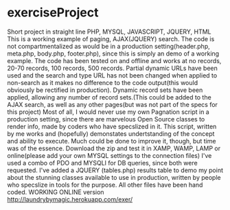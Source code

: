 # exerciseProject
Short project in straight line PHP, MYSQL, JAVASCRIPT, JQUERY, HTML
This is a working example of paging, AJAX(JQUERY) search. The code is not compartmentalized as would be in a production setting(header.php, meta.php, body.php, footer.php), since this is simply an demo of a working example. The code has been tested on and offline and works at  no records, 20-70 records, 100 records, 500 records. Partial dynamic URLs have been used and the search and type URL has not been changed when applied to non-search as it makes no difference to the code output(this would obviously be rectified in production).
Dynamic record sets have been applied, allowing any number of record sets.(This could be added to the AJAX search, as well as any other pages(but was not part of the specs for this project)
Most of all, I would never use my own Pagnation script in a production setting, since there are marvelous Open Source classes to render info, made by coders who have specslized in it. This script, written by me works and (hopefully) demonstates undertstanding of the concept and ability to execute. Much could be done to improve it, though, but time was of the essence.
Download the zip and test it in XAMP, WAMP, LAMP or online(please add your own MYSQL settings to the connection files) I've used a combo of PDO and MYSQLI for DB queries, since both were requested.
I've added a JQUERY (tables.php) results table to demo my point about the stunning classes available to use in production, written by people who specslize in tools for the purpose. All other files have been hand coded.
WORKING ONLINE version
http://laundrybymagic.herokuapp.com/exer/
